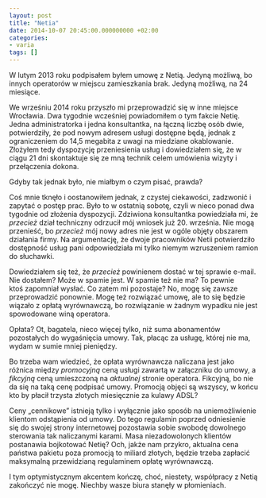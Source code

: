 ```yaml
---
layout: post
title: "Netia"
date: 2014-10-07 20:45:00.000000000 +02:00
categories:
- varia
tags: []
---
```


W lutym 2013 roku podpisałem byłem umowę z Netią. Jedyną możliwą, bo innych operatorów w miejscu zamieszkania brak. Jedyną możliwą, na 24 miesiące.

We wrześniu 2014 roku przyszło mi przeprowadzić się w inne miejsce Wrocławia. Dwa tygodnie wcześniej powiadomiłem o tym fakcie Netię. Jedna administratorka i jedna konsultantka, na łączną liczbę osób dwie, potwierdziły, że pod nowym adresem usługi dostępne będą, jednak z ograniczeniem do 14,5 megabita z uwagi na miedziane okablowanie. Złożyłem tedy dyspozycję przeniesienia usług i dowiedziałem się, że w ciągu 21 dni skontaktuje się ze mną technik celem umówienia wizyty i przełączenia dokona.

Gdyby tak jednak było, nie miałbym o czym pisać, prawda?

Coś mnie tknęło i oostanowiłem jednak, z czystej ciekawości, zadzwonić i zapytać o postęp prac. Było to w ostatnią sobotę, czyli w nieco ponad dwa tygodnie od złożenia dyspozycji. Zdziwiona konsultantka powiedziała mi, że <em>przecież</em> dział techniczny odrzucił mój wniosek już 20. września. Nie mogą przenieść, bo <em>przecież</em> mój nowy adres nie jest w ogóle objęty obszarem działania firmy. Na argumentację, że dwoje pracowników Netii potwierdziło dostępność usług pani odpowiedziała mi tylko niemym wzruszeniem ramion do słuchawki.

Dowiedziałem się też, że <em>przecież</em> powinienem dostać w tej sprawie e-mail. Nie dostałem? Może w spamie jest. W spamie też nie ma? To pewnie ktoś zapomniał wysłać. Co zatem mi pozostaje? No, mogę się zawsze przeprowadzić ponownie. Mogę też rozwiązać umowę, ale to się będzie wiązało z opłatą wyrównawczą, bo rozwiązanie w żadnym wypadku nie jest spowodowane winą operatora.

Opłata? Ot, bagatela, nieco więcej tylko, niż suma abonamentów pozostałych do wygaśnięcia umowy. Tak, płacąc za usługę, której nie ma, wydam w sumie mniej pieniędzy.

Bo trzeba wam wiedzieć, że opłata wyrównawcza naliczana jest jako różnica między <em>promocyjną</em> ceną usługi zawartą w załączniku do umowy, a <em>fikcyjną</em> ceną umieszczoną na <em>aktualnej</em> stronie operatora. Fikcyjną, bo nie da się na taką cenę podpisać umowy. Promocją objęci są wszyscy, w końcu kto by płacił trzysta złotych miesięcznie za kulawy ADSL?

Ceny „cennikowe” istnieją tylko i wyłącznie jako sposób na uniemożliwienie klientom odstąpienia od umowy. Do tego regulamin poprzed odniesienie się do swojej strony internetowej pozostawia sobie swobodę dowolnego sterowania tak naliczanymi karami. Masa niezadowolonych klientów postanawia bojkotować Netię? Och, jakże nam przykro, aktualna cena państwa pakietu poza promocją to miliard złotych, będzie trzeba zapłacić maksymalną przewidzianą regulaminem opłatę wyrównawczą.

I tym optymistycznym akcentem kończę, choć, niestety, współpracy z Netią zakończyć nie mogę. Niechby wasze biura stanęły w płomieniach.
